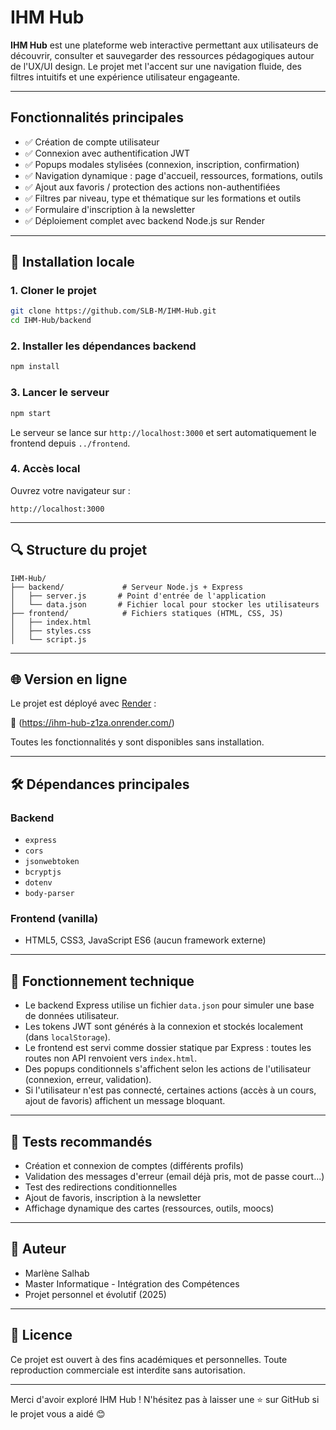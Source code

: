# IHM Hub

**IHM Hub** est une plateforme web interactive permettant aux utilisateurs de découvrir, consulter et sauvegarder des ressources pédagogiques autour de l'UX/UI design. Le projet met l'accent sur une navigation fluide, des filtres intuitifs et une expérience utilisateur engageante.

---

##  Fonctionnalités principales

* ✅ Création de compte utilisateur
* ✅ Connexion avec authentification JWT
* ✅ Popups modales stylisées (connexion, inscription, confirmation)
* ✅ Navigation dynamique : page d'accueil, ressources, formations, outils
* ✅ Ajout aux favoris / protection des actions non-authentifiées
* ✅ Filtres par niveau, type et thématique sur les formations et outils
* ✅ Formulaire d'inscription à la newsletter
* ✅ Déploiement complet avec backend Node.js sur Render

---

## 🔧 Installation locale

### 1. Cloner le projet

```bash
git clone https://github.com/SLB-M/IHM-Hub.git
cd IHM-Hub/backend
```

### 2. Installer les dépendances backend

```bash
npm install
```

### 3. Lancer le serveur

```bash
npm start
```

Le serveur se lance sur `http://localhost:3000` et sert automatiquement le frontend depuis `../frontend`.

### 4. Accès local

Ouvrez votre navigateur sur :

```
http://localhost:3000
```

---

## 🔍 Structure du projet

```text
IHM-Hub/
├── backend/             # Serveur Node.js + Express
│   ├── server.js       # Point d'entrée de l'application
│   └── data.json       # Fichier local pour stocker les utilisateurs
├── frontend/            # Fichiers statiques (HTML, CSS, JS)
│   ├── index.html
│   ├── styles.css
│   └── script.js
```

---

## 🌐 Version en ligne

Le projet est déployé avec [Render](https://render.com) :

🔗 (https://ihm-hub-z1za.onrender.com/)

Toutes les fonctionnalités y sont disponibles sans installation.

---

## 🛠️ Dépendances principales

### Backend

* `express`
* `cors`
* `jsonwebtoken`
* `bcryptjs`
* `dotenv`
* `body-parser`

### Frontend (vanilla)

* HTML5, CSS3, JavaScript ES6 (aucun framework externe)

---

## 🚀 Fonctionnement technique

* Le backend Express utilise un fichier `data.json` pour simuler une base de données utilisateur.
* Les tokens JWT sont générés à la connexion et stockés localement (dans `localStorage`).
* Le frontend est servi comme dossier statique par Express : toutes les routes non API renvoient vers `index.html`.
* Des popups conditionnels s'affichent selon les actions de l'utilisateur (connexion, erreur, validation).
* Si l'utilisateur n'est pas connecté, certaines actions (accès à un cours, ajout de favoris) affichent un message bloquant.

---

## 🔧 Tests recommandés

* Création et connexion de comptes (différents profils)
* Validation des messages d'erreur (email déjà pris, mot de passe court...)
* Test des redirections conditionnelles
* Ajout de favoris, inscription à la newsletter
* Affichage dynamique des cartes (ressources, outils, moocs)

---

## 📅 Auteur

* Marlène Salhab
* Master Informatique - Intégration des Compétences
* Projet personnel et évolutif (2025)

---

## 📁 Licence

Ce projet est ouvert à des fins académiques et personnelles. Toute reproduction commerciale est interdite sans autorisation.

---

Merci d'avoir exploré IHM Hub ! N'hésitez pas à laisser une ⭐ sur GitHub si le projet vous a aidé 😊
